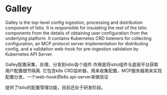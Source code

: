# Galley

Galley is the top-level config ingestion, processing and distribution component of
Istio. It is responsible for insulating the rest of the Istio components from the
details of obtaining user configuration from the underlying platform. It contains 
Kubernetes CRD listeners for collecting configuration, an MCP protocol server
implementation for distributing config, and a validation web-hook for pre-ingestion 
validation by Kubernetes API Server.

Galley配置采集，处理，分发到istio各个组件.作用是将istio组件与底层平台获取用户配置细节隔离.
它包含k8s CRD监听器，用来收集配置，MCP服务器用来实现配置分发，一个web-hook供k8s  api-server来做验证

提供了Istio的配置管理功能，目前还处于研发阶段。
